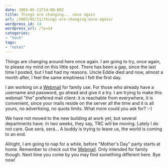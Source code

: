 ```yaml
---
date: 2003-05-11T14:00:00Z
title: Things are changing... once again
url: /2003/05/11/things-are-changing-once-again/
wordpress_id: 14
wordpress_url: /?p=14
categories:
- "tech"
tags:
- "notes"
---
```


Things are changing around here once again. I am going to try, once again, to please my mind on this little spot. There has been a gap, since the last time I posted, but I had had my reasons. Uncle Eddie died and now, almost a month after, I feel the same emptiness I felt the first day.

I am working on a <a href="https://www.olimpus.us/email/" title="Family Webmail">Webmail</a> for family use. For those who already have a username and password, go ahead and give it a try. I am trying to make this webmail "the" prefered mail client: it is reachable from everywhere, it is convenient, since your mails reside on the server all the time and it is all yours, no advertising, no quota limits. What more could you ask for? :-)

We have not moved to the new building at work yet, but several departments have. In two weeks, they say, TRC will be moving. Lately I do not care. Que será, será... A buddy is trying to leave us, the world is coming to an end.

Allright, I am going to nap for a while, before "Mother's Day" party starts at home. Remember to check out the <a href="https://www.olimpus.us/email/" title="Family Webmail">Webmail</a>. Only intended for family though. Next time you come by you may find something different here. Bye now!
